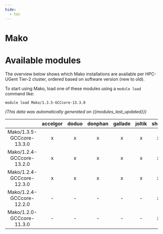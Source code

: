 ```yaml
---
hide:
  - toc
---
```


Mako
====

# Available modules


The overview below shows which Mako installations are available per HPC-UGent Tier-2 cluster, ordered based on software version (new to old).

To start using Mako, load one of these modules using a `module load` command like:

```shell
module load Mako/1.3.5-GCCcore-13.3.0
```

*(This data was automatically generated on {{modules_last_updated}})*  

| |accelgor|doduo|donphan|gallade|joltik|shinx|
| :---: | :---: | :---: | :---: | :---: | :---: | :---: |
|Mako/1.3.5-GCCcore-13.3.0|x|x|x|x|x|x|
|Mako/1.2.4-GCCcore-13.2.0|x|x|x|x|x|x|
|Mako/1.2.4-GCCcore-12.3.0|x|x|x|x|x|x|
|Mako/1.2.4-GCCcore-12.2.0|-|-|-|-|-|x|
|Mako/1.2.0-GCCcore-11.3.0|-|-|-|-|-|x|
